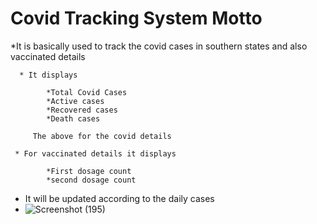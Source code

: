 
# Covid Tracking System Motto
 
 *It is basically used to track the covid cases in southern states and also vaccinated details 
      
      * It displays 
            
            *Total Covid Cases
            *Active cases
            *Recovered cases
            *Death cases
         
         The above for the covid details 
     
     * For vaccinated details it displays
            
            *First dosage count
            *second dosage count
            
 
 * It will be updated according to the daily cases 
  * ![Screenshot (195)](https://user-images.githubusercontent.com/101585225/159428839-58123c8c-8dba-4396-be4f-589f3c9f1462.png)
